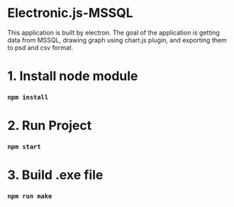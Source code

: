 # Electronic.js-MSSQL
This application is built by electron.
The goal of the application is getting data from MSSQL, drawing graph using chart.js plugin, and exporting them to psd and csv format.
# 1. Install node module
### ```npm install```
# 2. Run Project
### ```npm start```
# 3. Build .exe file
### ```npm run make```

